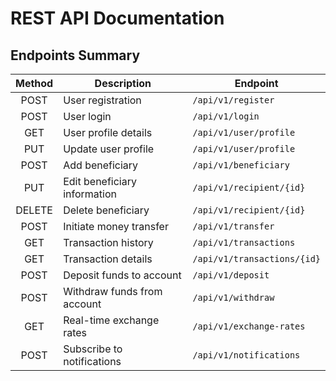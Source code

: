 # REST API Documentation

## Endpoints Summary

| Method | Description                  | Endpoint                    |
| :----: | ---------------------------- | --------------------------- |
|  POST  | User registration            | `/api/v1/register`          |
|  POST  | User login                   | `/api/v1/login`             |
|  GET   | User profile details         | `/api/v1/user/profile`      |
|  PUT   | Update user profile          | `/api/v1/user/profile`      |
|  POST  | Add beneficiary              | `/api/v1/beneficiary`       |
|  PUT   | Edit beneficiary information | `/api/v1/recipient/{id}`    |
| DELETE | Delete beneficiary           | `/api/v1/recipient/{id}`    |
|  POST  | Initiate money transfer      | `/api/v1/transfer`          |
|  GET   | Transaction history          | `/api/v1/transactions`      |
|  GET   | Transaction details          | `/api/v1/transactions/{id}` |
|  POST  | Deposit funds to account     | `/api/v1/deposit`           |
|  POST  | Withdraw funds from account  | `/api/v1/withdraw`          |
|  GET   | Real-time exchange rates     | `/api/v1/exchange-rates`    |
|  POST  | Subscribe to notifications   | `/api/v1/notifications`     |
